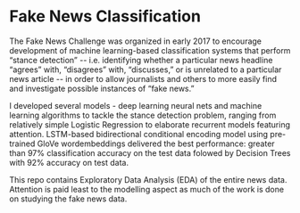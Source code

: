 # Fake News Classification
The Fake News Challenge was organized in early 2017 to encourage development of machine learning-based classification systems that perform “stance detection” -- i.e. identifying whether a particular news headline “agrees” with, “disagrees” with, “discusses,” or is unrelated to a particular news article -- in order to allow journalists and others to more easily find and investigate possible instances of “fake news.” 

I developed several models - deep learning neural nets and machine learning algorithms to tackle the stance detection problem, ranging from relatively simple Logistic Regression to elaborate recurrent models featuring attention. LSTM-based bidirectional conditional encoding model using pre-trained GloVe wordembeddings delivered the best performance: greater than 97% classification accuracy on the test data folowed by Decision Trees with 92% accuracy on test data. 

This repo contains Exploratory Data Analysis (EDA) of the entire news data. Attention is paid least to the modelling aspect as much of the work is done on studying the fake news data. 
